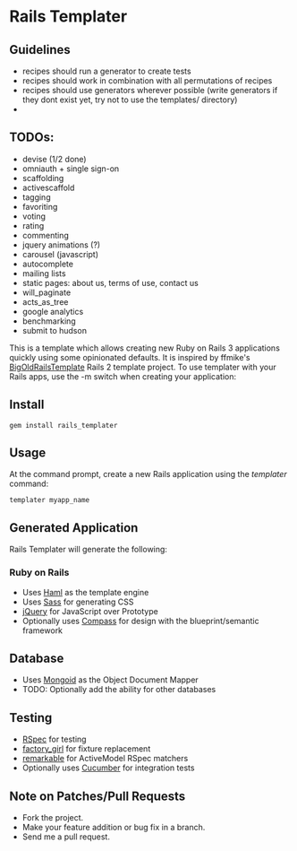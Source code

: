 # Rails Templater

## Guidelines
* recipes should run a generator to create tests
* recipes should work in combination with all permutations of recipes
* recipes should use generators wherever possible (write generators if they dont exist yet, try not to use the templates/ directory)
* 

## TODOs:
* devise (1/2 done)
* omniauth + single sign-on
* scaffolding
* activescaffold
* tagging
* favoriting
* voting
* rating
* commenting
* jquery animations (?)
* carousel (javascript)
* autocomplete
* mailing lists
* static pages: about us, terms of use, contact us
* will_paginate
* acts_as_tree
* google analytics
* benchmarking
* submit to hudson

This is a template which allows creating new Ruby on Rails 3 applications quickly using some opinionated defaults. It is inspired by ffmike's [BigOldRailsTemplate](http://github.com/ffmike/BigOldRailsTemplate) Rails 2 template project. To use templater with your Rails apps, use the -m switch when creating your application:

## Install

    gem install rails_templater
  
## Usage

At the command prompt, create a new Rails application using the *templater* command:

    templater myapp_name
  
## Generated Application

Rails Templater will generate the following:

### Ruby on Rails

* Uses [Haml](http://haml-lang.com) as the template engine
* Uses [Sass](http://sass-lang.com) for generating CSS
* [jQuery](http://jquery.com/) for JavaScript over Prototype
* Optionally uses [Compass](http://compass-style.org) for design with the blueprint/semantic framework

## Database

* Uses [Mongoid](http://mongoid.org/) as the Object Document Mapper
* TODO: Optionally add the ability for other databases

## Testing

* [RSpec](http://github.com/rspec/rspec) for testing
* [factory_girl](http://github.com/thoughtbot/factory_girl) for fixture replacement
* [remarkable](http://github.com/remarkable/remarkable) for ActiveModel RSpec matchers
* Optionally uses [Cucumber](http://github.com/aslakhellesoy/cucumber-rails) for integration tests
    
## Note on Patches/Pull Requests
 
* Fork the project.
* Make your feature addition or bug fix in a branch.
* Send me a pull request.
